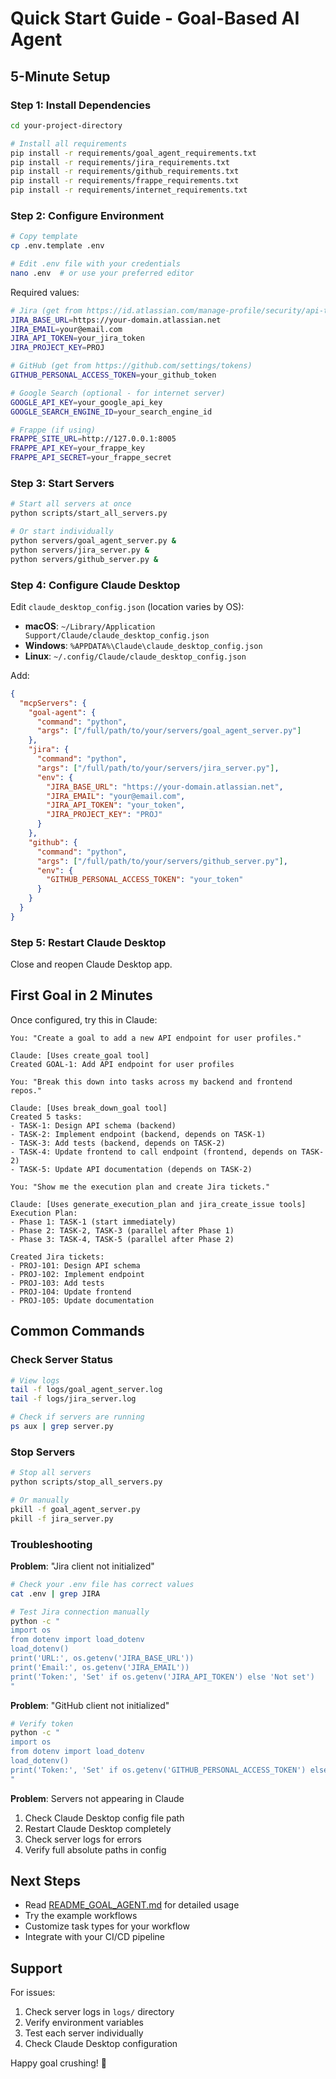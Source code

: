 # Quick Start Guide - Goal-Based AI Agent

## 5-Minute Setup

### Step 1: Install Dependencies

```bash
cd your-project-directory

# Install all requirements
pip install -r requirements/goal_agent_requirements.txt
pip install -r requirements/jira_requirements.txt
pip install -r requirements/github_requirements.txt
pip install -r requirements/frappe_requirements.txt
pip install -r requirements/internet_requirements.txt
```

### Step 2: Configure Environment

```bash
# Copy template
cp .env.template .env

# Edit .env file with your credentials
nano .env  # or use your preferred editor
```

Required values:
```bash
# Jira (get from https://id.atlassian.com/manage-profile/security/api-tokens)
JIRA_BASE_URL=https://your-domain.atlassian.net
JIRA_EMAIL=your@email.com
JIRA_API_TOKEN=your_jira_token
JIRA_PROJECT_KEY=PROJ

# GitHub (get from https://github.com/settings/tokens)
GITHUB_PERSONAL_ACCESS_TOKEN=your_github_token

# Google Search (optional - for internet server)
GOOGLE_API_KEY=your_google_api_key
GOOGLE_SEARCH_ENGINE_ID=your_search_engine_id

# Frappe (if using)
FRAPPE_SITE_URL=http://127.0.0.1:8005
FRAPPE_API_KEY=your_frappe_key
FRAPPE_API_SECRET=your_frappe_secret
```

### Step 3: Start Servers

```bash
# Start all servers at once
python scripts/start_all_servers.py

# Or start individually
python servers/goal_agent_server.py &
python servers/jira_server.py &
python servers/github_server.py &
```

### Step 4: Configure Claude Desktop

Edit `claude_desktop_config.json` (location varies by OS):
- **macOS**: `~/Library/Application Support/Claude/claude_desktop_config.json`
- **Windows**: `%APPDATA%\Claude\claude_desktop_config.json`
- **Linux**: `~/.config/Claude/claude_desktop_config.json`

Add:
```json
{
  "mcpServers": {
    "goal-agent": {
      "command": "python",
      "args": ["/full/path/to/your/servers/goal_agent_server.py"]
    },
    "jira": {
      "command": "python",
      "args": ["/full/path/to/your/servers/jira_server.py"],
      "env": {
        "JIRA_BASE_URL": "https://your-domain.atlassian.net",
        "JIRA_EMAIL": "your@email.com",
        "JIRA_API_TOKEN": "your_token",
        "JIRA_PROJECT_KEY": "PROJ"
      }
    },
    "github": {
      "command": "python",
      "args": ["/full/path/to/your/servers/github_server.py"],
      "env": {
        "GITHUB_PERSONAL_ACCESS_TOKEN": "your_token"
      }
    }
  }
}
```

### Step 5: Restart Claude Desktop

Close and reopen Claude Desktop app.

## First Goal in 2 Minutes

Once configured, try this in Claude:

```
You: "Create a goal to add a new API endpoint for user profiles."

Claude: [Uses create_goal tool]
Created GOAL-1: Add API endpoint for user profiles

You: "Break this down into tasks across my backend and frontend repos."

Claude: [Uses break_down_goal tool]
Created 5 tasks:
- TASK-1: Design API schema (backend)
- TASK-2: Implement endpoint (backend, depends on TASK-1)
- TASK-3: Add tests (backend, depends on TASK-2)
- TASK-4: Update frontend to call endpoint (frontend, depends on TASK-2)
- TASK-5: Update API documentation (depends on TASK-2)

You: "Show me the execution plan and create Jira tickets."

Claude: [Uses generate_execution_plan and jira_create_issue tools]
Execution Plan:
- Phase 1: TASK-1 (start immediately)
- Phase 2: TASK-2, TASK-3 (parallel after Phase 1)
- Phase 3: TASK-4, TASK-5 (parallel after Phase 2)

Created Jira tickets:
- PROJ-101: Design API schema
- PROJ-102: Implement endpoint
- PROJ-103: Add tests
- PROJ-104: Update frontend
- PROJ-105: Update documentation
```

## Common Commands

### Check Server Status
```bash
# View logs
tail -f logs/goal_agent_server.log
tail -f logs/jira_server.log

# Check if servers are running
ps aux | grep server.py
```

### Stop Servers
```bash
# Stop all servers
python scripts/stop_all_servers.py

# Or manually
pkill -f goal_agent_server.py
pkill -f jira_server.py
```

### Troubleshooting

**Problem**: "Jira client not initialized"
```bash
# Check your .env file has correct values
cat .env | grep JIRA

# Test Jira connection manually
python -c "
import os
from dotenv import load_dotenv
load_dotenv()
print('URL:', os.getenv('JIRA_BASE_URL'))
print('Email:', os.getenv('JIRA_EMAIL'))
print('Token:', 'Set' if os.getenv('JIRA_API_TOKEN') else 'Not set')
"
```

**Problem**: "GitHub client not initialized"
```bash
# Verify token
python -c "
import os
from dotenv import load_dotenv
load_dotenv()
print('Token:', 'Set' if os.getenv('GITHUB_PERSONAL_ACCESS_TOKEN') else 'Not set')
"
```

**Problem**: Servers not appearing in Claude
1. Check Claude Desktop config file path
2. Restart Claude Desktop completely
3. Check server logs for errors
4. Verify full absolute paths in config

## Next Steps

- Read [README_GOAL_AGENT.md](README_GOAL_AGENT.md) for detailed usage
- Try the example workflows
- Customize task types for your workflow
- Integrate with your CI/CD pipeline

## Support

For issues:
1. Check server logs in `logs/` directory
2. Verify environment variables
3. Test each server individually
4. Check Claude Desktop configuration

Happy goal crushing! 🎯